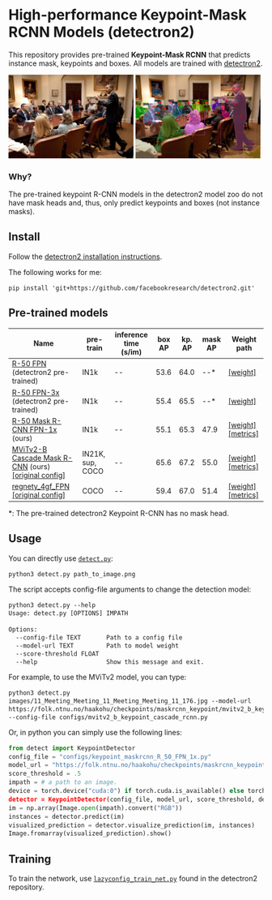 # High-performance Keypoint-Mask RCNN Models (detectron2)

This repository provides pre-trained **Keypoint-Mask RCNN** that predicts instance mask, keypoints and boxes.
All models are trained with [detectron2](https://github.com/facebookresearch/detectron2).

<p float="left">
  <img src="images/11_Meeting_Meeting_11_Meeting_Meeting_11_176.jpg" width="49%" />
  <img src="images/example_output.png" width="49%" /> 
</p>


### Why?
The pre-trained keypoint R-CNN models in the detectron2 model zoo do not have mask heads and, thus, only predict keypoints and boxes (not instance masks).


## Install
Follow the [detectron2 installation instructions](https://github.com/facebookresearch/detectron2/blob/main/INSTALL.md).

The following works for me:
```
pip install 'git+https://github.com/facebookresearch/detectron2.git'
```

## Pre-trained models

| Name                                                                                                                                                                                      | pre-train  | inference time (s/im) | box AP | kp. AP | mask AP | Weight path                                                                                                                                                                                                               |
| ----------------------------------------------------------------------------------------------------------------------------------------------------------------------------------------- | ---------- | --------------------- | ------ | ------ | ------- | ------------------------------------------------------------------------------------------------------------------------------------------------------------------------------------------------------------------------- |
| [R-50 FPN](https://github.com/facebookresearch/detectron2/blob/main/configs/COCO-Keypoints/keypoint_rcnn_R_50_FPN_1x.yaml) (detectron2 pre-trained)                                       | IN1k       | --                    | 53.6   | 64.0   | --*     | [[weight]](https://dl.fbaipublicfiles.com/detectron2/COCO-Keypoints/keypoint_rcnn_R_50_FPN_1x/137261548/model_final_04e291.pkl)                                                                                      |
| [R-50 FPN-3x](https://github.com/facebookresearch/detectron2/blob/main/configs/COCO-Keypoints/keypoint_rcnn_R_50_FPN_3x.yaml) (detectron2 pre-trained)                                    | IN1k       | --                    | 55.4   | 65.5   | --*     | [[weight]](https://dl.fbaipublicfiles.com/detectron2/COCO-Keypoints/keypoint_rcnn_R_50_FPN_3x/137849621/model_final_a6e10b.pkl)                                                                                      |
| [R-50 Mask R-CNN FPN-1x](configs/keypoint_maskrcnn_R_50_FPN_1x.py) (ours)                                                                                                                 | IN1k       | --                    | 55.1   | 65.3   | 47.9    | [[weight]](https://folk.ntnu.no/haakohu/checkpoints/maskrcnn_keypoint/keypoint_maskrcnn_R_50_FPN_1x.pth) [[metrics]](https://folk.ntnu.no/haakohu/checkpoints/maskrcnn_keypoint/keypoint_maskrcnn_R_50_FPN_1x.json)  |
| [MViTv2-B Cascade Mask R-CNN](configs/mvitv2_b_keypoint_cascade_rcnn.py) (ours) [[original config]](https://github.com/facebookresearch/detectron2/blob/main/projects/ViTDet/configs/COCO/cascade_mask_rcnn_mvitv2_b_in21k_100ep.py) | IN21K, sup, COCO | --                    | 65.6   | 67.2   | 55.0    | [[weight]](https://folk.ntnu.no/haakohu/checkpoints/maskrcnn_keypoint/mvitv2_b_keypoint_cascade_rcnn.pth) [[metrics]](https://folk.ntnu.no/haakohu/checkpoints/maskrcnn_keypoint/mvitv2_b_keypoint_cascade_rcnn.json) |
| [regnety_4gf_FPN](configs/regnety_4gf_FPN.py) [[original config]](https://github.com/facebookresearch/detectron2/blob/main/configs/new_baselines/mask_rcnn_regnety_4gf_dds_FPN_400ep_LSJ.py) | COCO | -- | 59.4 | 67.0 | 51.4 | [[weight]](https://folk.ntnu.no/haakohu/checkpoints/maskrcnn_keypoint/regnety_4gf_FPN.pth) [[metrics]](https://folk.ntnu.no/haakohu/checkpoints/maskrcnn_keypoint/regnety_4gf_FPN.json) |

*: The pre-trained detectron2 Keypoint R-CNN has no mask head.

## Usage
You can directly use [`detect.py`](detect.py):
```
python3 detect.py path_to_image.png
```
The script accepts config-file arguments to change the detection model:
```
python3 detect.py --help
Usage: detect.py [OPTIONS] IMPATH

Options:
  --config-file TEXT       Path to a config file
  --model-url TEXT         Path to model weight
  --score-threshold FLOAT
  --help                   Show this message and exit.
```
For example, to use the MViTv2 model, you can type:
```
python3 detect.py images/11_Meeting_Meeting_11_Meeting_Meeting_11_176.jpg --model-url  https://folk.ntnu.no/haakohu/checkpoints/maskrcnn_keypoint/mvitv2_b_keypoint_cascade_rcnn.pth --config-file configs/mvitv2_b_keypoint_cascade_rcnn.py
```

Or, in python you can simply use the following lines:
```python
from detect import KeypointDetector
config_file = "configs/keypoint_maskrcnn_R_50_FPN_1x.py"
model_url = "https://folk.ntnu.no/haakohu/checkpoints/maskrcnn_keypoint/keypoint_maskrcnn_R_50_FPN_1x.pth"
score_threshold = .5
impath = # a path to an image.
device = torch.device("cuda:0") if torch.cuda.is_available() else torch.device("cpu
detector = KeypointDetector(config_file, model_url, score_threshold, device)
im = np.array(Image.open(impath).convert("RGB"))
instances = detector.predict(im)
visualized_prediction = detector.visualize_prediction(im, instances)
Image.fromarray(visualized_prediction).show()
```


## Training
To train the network, use [`lazyconfig_train_net.py`](https://github.com/facebookresearch/detectron2/blob/main/tools/lazyconfig_train_net.py) found in the detectron2 repository.

